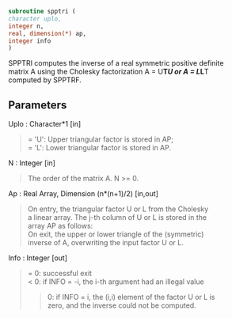 ```fortran  
subroutine spptri (  
character uplo,  
integer n,  
real, dimension(*) ap,  
integer info  
)  
```  
  
SPPTRI computes the inverse of a real symmetric positive definite  
matrix A using the Cholesky factorization A = U**T*U or A = L*L**T  
computed by SPPTRF.  
  
## Parameters  
Uplo : Character*1 [in]  
> = 'U':  Upper triangular factor is stored in AP;  
> = 'L':  Lower triangular factor is stored in AP.  
  
N : Integer [in]  
> The order of the matrix A.  N >= 0.  
  
Ap : Real Array, Dimension (n*(n+1)/2) [in,out]  
> On entry, the triangular factor U or L from the Cholesky  
> a linear array.  The j-th column of U or L is stored in the  
> array AP as follows:  
> On exit, the upper or lower triangle of the (symmetric)  
> inverse of A, overwriting the input factor U or L.  
  
Info : Integer [out]  
> = 0:  successful exit  
> < 0:  if INFO = -i, the i-th argument had an illegal value  
> > 0:  if INFO = i, the (i,i) element of the factor U or L is  
> zero, and the inverse could not be computed.  
  
